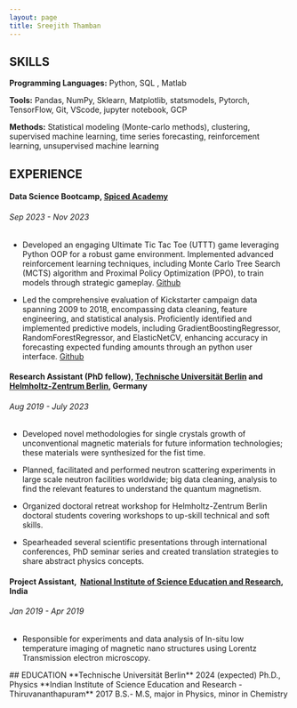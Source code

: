 ```yaml
---
layout: page
title: Sreejith Thamban
---
```


## SKILLS
**Programming Languages:** Python, SQL , Matlab

**Tools:** Pandas, NumPy, Sklearn, Matplotlib, statsmodels, Pytorch, TensorFlow, Git, VScode, jupyter notebook, GCP

**Methods:** Statistical modeling (Monte-carlo methods), clustering, supervised machine learning, time series forecasting, reinforcement learning, unsupervised machine learning



## EXPERIENCE
#### Data Science Bootcamp, ​ [Spiced Academy](https://www.spiced-academy.com/)​
###### Sep 2023 - Nov 2023


- Developed an engaging Ultimate Tic Tac Toe (UTTT) game leveraging Python OOP for a robust game environment. Implemented advanced reinforcement learning techniques, including Monte Carlo Tree Search (MCTS) algorithm and Proximal Policy Optimization (PPO), to train models through strategic gameplay. [Github](https://github.com/KaufmannLukas/ds-ultimate-tic-tac-toe)

- Led the comprehensive evaluation of Kickstarter campaign data spanning 2009 to 2018, encompassing data cleaning, feature engineering, and statistical analysis. Proficiently identified and implemented predictive models, including GradientBoostingRegressor, RandomForestRegressor, and ElasticNetCV, enhancing accuracy in forecasting expected funding amounts through an python user interface. [Github](https://github.com/thamban15/ds-kickstarter-1)

#### Research Assistant (PhD fellow),​ [Technische Universität Berlin](https://www.tu.berlin/) and [Helmholtz-Zentrum Berlin](https://www.helmholtz-berlin.de/), Germany
###### Aug 2019 - July 2023

- Developed novel methodologies for single crystals growth of unconventional magnetic materials for future information technologies; these materials were synthesized for the fist time.

- Planned, facilitated and performed neutron scattering experiments in large scale neutron facilities worldwide; big data cleaning, analysis to find the relevant features to understand the quantum magnetism.

- Organized doctoral retreat workshop for Helmholtz-Zentrum Berlin doctoral students covering workshops to up-skill technical and soft skills.

- Spearheaded several scientific presentations through international conferences, PhD seminar series and created translation strategies to share abstract physics concepts.

#### Project Assistant, ​ [National Institute of Science Education and Research](https://www.niser.ac.in/)​, India
###### Jan 2019 - Apr 2019

- Responsible for experiments and data analysis of In-situ low temperature imaging of magnetic nano structures using Lorentz Transmission electron microscopy. 


<div align="left" markdown="1">
## EDUCATION  
**Technische Universität Berlin** 2024 (expected)    
Ph.D., Physics  
**Indian Institute of Science Education and Research - Thiruvananthapuram** 2017    
B.S.- M.S, major in Physics, minor in Chemistry
</div>

